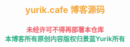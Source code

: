 <h1 style="text-align:center;color:#f4a83a">yurik.cafe 博客源码</h1>

<h2 style="text-align:center;"><span style="color:#ed5a65;">未经许可不得再部署本仓库</span></br><span style="color:#2bae85;">本博客所有原创内容版权归景蓝Yurik所有</span></h2>

